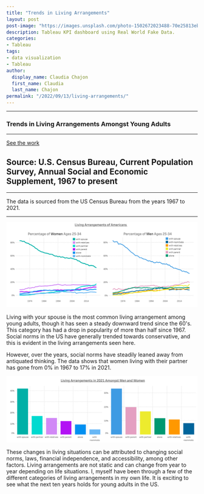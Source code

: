 ```yaml
---
title: "Trends in Living Arrangements"
layout: post
post-image: "https://images.unsplash.com/photo-1502672023488-70e25813eb80?ixlib=rb-1.2.1&ixid=MnwxMjA3fDB8MHxwaG90by1wYWdlfHx8fGVufDB8fHx8&auto=format&fit=crop&w=1064&q=80"
description: Tableau KPI dashboard using Real World Fake Data.
categories:
- Tableau
tags:
- data visualization
- Tableau
author:
  display_name: Claudia Chajon
  first_name: Claudia
  last_name: Chajon
permalink: "/2022/09/13/living-arrangements/"
---
```



---


<h3>Trends in Living Arrangements Amongst Young Adults</h3>


---




[See the work]([https://public.tableau.com/views/HumanResourcesDashboardRWFD/Dashboard1?:language=en-US&:display_count=n&:origin=viz_share_link](https://public.tableau.com/views/LivingArrangementsAmongstYoungAdultsCensus/Dashboard1?:language=en-US&:display_count=n&:origin=viz_share_link))

Source: U.S. Census Bureau, Current Population Survey, Annual Social and Economic Supplement, 1967 to present
---


---


The data is sourced from the US Census Bureau from the years 1967 to 2021.

---


![](/assets/images/blog_post_images/women_men.png)

Living with your spouse is the most common living arrangement among young adults, though it has seen a steady downward trend since the 60's. This category has had a drop in popularity of more than half since 1967. Social norms in the US have generally trended towards conservative, and this is evident in the living arrangements seen here.

However, over the years, social norms have steadily leaned away from antiquated thinking. The data shows that women living with their partner has gone from 0% in 1967 to 17% in 2021.

![](/assets/images/blog_post_images/men_women_2021.png)


These changes in living situations can be attributed to changing social norms, laws, financial independence, and accessibility, among other factors. Living arrangements are not static and can change from year to year depending on life situations. I, myself have been through a few of the different categories of living arrangements in my own life. It is exciting to see what the next ten years holds for young adults in the US.
